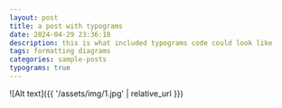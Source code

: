 ```yaml
---
layout: post
title: a post with typograms
date: 2024-04-29 23:36:10
description: this is what included typograms code could look like
tags: formatting diagrams
categories: sample-posts
typograms: true
---
```


![Alt text]({{ '/assets/img/1.jpg' | relative_url }})
